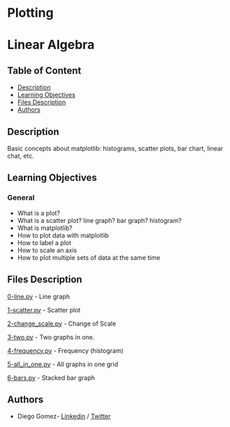 # Plotting

# Linear Algebra

## Table of Content
* [Description](#description)
* [Learning Objectives](#learning-objectives)
* [Files Description](#files-description)
* [Authors](#authors)

## Description
Basic concepts about matplotlib: histograms, scatter plots, bar chart, linear chat, etc.


## Learning Objectives
### General

- What is a plot?
- What is a scatter plot? line graph? bar graph? histogram?
- What is matplotlib?
- How to plot data with matplotlib
- How to label a plot
- How to scale an axis
- How to plot multiple sets of data at the same time


## Files Description

[0-line.py](0-line.py) - Line graph

[1-scatter.py](1-scatter.py) - Scatter plot

[2-change_scale.py](2-change_scale.py) - Change of Scale

[3-two.py](3-two.py) - Two graphs in one.

[4-frequency.py](4-frequency.py) - Frequency (histogram)

[5-all_in_one.py](5-all_in_one.py) - All graphs in one grid

[6-bars.py](6-bars.py) - Stacked bar graph


## Authors
* Diego Gomez- [Linkedin](https://www.linkedin.com/in/diego-g%C3%B3mez-8861b61a1/) / [Twitter](https://twitter.com/dagomez2530)
